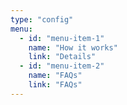 ```yaml
---
type: "config"
menu:
  - id: "menu-item-1"
    name: "How it works"
    link: "Details"
  - id: "menu-item-2"
    name: "FAQs"
    link: "FAQs"
---
```

